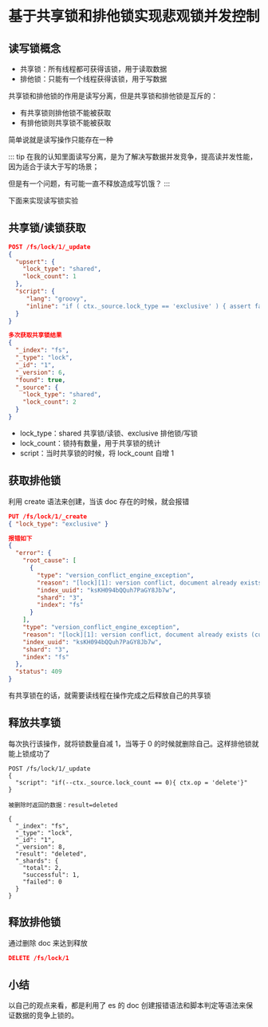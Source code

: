 # 基于共享锁和排他锁实现悲观锁并发控制

## 读写锁概念

- 共享锁：所有线程都可获得该锁，用于读取数据
- 排他锁：只能有一个线程获得该锁，用于写数据

共享锁和排他锁的作用是读写分离，但是共享锁和排他锁是互斥的：

- 有共享锁则排他锁不能被获取
- 有排他锁则共享锁不能被获取

简单说就是读写操作只能存在一种

::: tip
在我的认知里面读写分离，是为了解决写数据并发竞争，提高读并发性能，因为适合于读大于写的场景；

但是有一个问题，有可能一直不释放造成写饥饿？
:::


下面来实现读写锁实验

## 共享锁/读锁获取

```json
POST /fs/lock/1/_update
{
  "upsert": {
    "lock_type": "shared",
    "lock_count": 1
  },
  "script": {
     "lang": "groovy",
     "inline": "if ( ctx._source.lock_type == 'exclusive' ) { assert false }; ctx._source.lock_count++;"
  }
}

多次获取共享锁结果
{
  "_index": "fs",
  "_type": "lock",
  "_id": "1",
  "_version": 6,
  "found": true,
  "_source": {
    "lock_type": "shared",
    "lock_count": 2
  }
}
```

- lock_type：shared 共享锁/读锁、exclusive 排他锁/写锁
- lock_count：锁持有数量，用于共享锁的统计
- script：当时共享锁的时候，将 lock_count 自增 1

## 获取排他锁

利用 create 语法来创建，当该 doc 存在的时候，就会报错

```json
PUT /fs/lock/1/_create
{ "lock_type": "exclusive" }

报错如下
{
  "error": {
    "root_cause": [
      {
        "type": "version_conflict_engine_exception",
        "reason": "[lock][1]: version conflict, document already exists (current version [6])",
        "index_uuid": "ksKH094bQQuh7PaGY8Jb7w",
        "shard": "3",
        "index": "fs"
      }
    ],
    "type": "version_conflict_engine_exception",
    "reason": "[lock][1]: version conflict, document already exists (current version [6])",
    "index_uuid": "ksKH094bQQuh7PaGY8Jb7w",
    "shard": "3",
    "index": "fs"
  },
  "status": 409
}
```

有共享锁在的话，就需要读线程在操作完成之后释放自己的共享锁

## 释放共享锁

每次执行该操作，就将锁数量自减 1，当等于 0 的时候就删除自己。这样排他锁就能上锁成功了
```json{13}
POST /fs/lock/1/_update
{
  "script": "if(--ctx._source.lock_count == 0){ ctx.op = 'delete'}"
}

被删除时返回的数据：result=deleted

{
  "_index": "fs",
  "_type": "lock",
  "_id": "1",
  "_version": 8,
  "result": "deleted",
  "_shards": {
    "total": 2,
    "successful": 1,
    "failed": 0
  }
}
```

## 释放排他锁
通过删除 doc 来达到释放

```json
DELETE /fs/lock/1
```

## 小结
以自己的观点来看，都是利用了 es 的 doc 创建报错语法和脚本判定等语法来保证数据的竞争上锁的。
